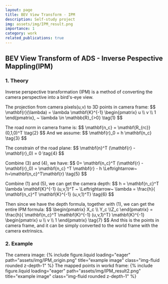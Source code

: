 ```yaml
---
layout: page
title: BEV View Transform - IPM
description: Self-study project
img: assets/img/IPM_result.png
importance: 1
category: work
related_publications: true
---
```

<h2>
    BEV View Transform of ADS - Inverse Pespective Mappling(IPM)
</h2>
<div class="row">
    <div class="col-md-8 col-md-offset-2">
        <h3>
            1. Theory
        </h3>
        <p class="text-justify">
            Inverse perspective transformation (IPM) is a method of converting the camera perspective into a bird's-eye view. 
        </p>
        <p class="text-justify">
            The projection from camera pixels(u,v) to 3D points in camera frame:
            $$
                \mathbf{r}(\lambda) = \lambda  \mathbf{K}^{-1} \begin{pmatrix} u \\ v \\ 1 \end{pmatrix}, ~ \lambda \in \mathbb{R}_{>0} \tag{1}
            $$
        </p>
        <p>
        The road norm in camera frame is:
            $$
                \mathbf{n_c} = \mathbf{R_{rc}} (0,1,0)^T \tag{2}
            $$
        And we assume:
        $$
        \mathbf{r}_0 = h \mathbf{n_c} \tag{3}
        $$
        </p>
        <p class="text-justify">
            The constrain of the road plane:
            $$
                \mathbf{n}^T (\mathbf{r} - \mathbf{r}_0) = 0 \tag{4}
            $$ 
        </p>
        <p>
        Combine (3) and (4), we have:
        $$
            0= \mathbf{n_c}^T (\mathbf{r} - \mathbf{r}_0) = \mathbf{n_c} ^T \mathbf{r} - h \Leftrightarrow~  h=\mathbf{n_c}^T\mathbf{r} \tag{5}
        $$
        </p>
        <p class="text-justify">
            Combine (1) and (5), we can get the camera depth:
            $$
                h = \mathbf{n_c}^T \lambda \mathbf{K}^{-1} (u,v,1)^T ~ \Leftrightarrow~ \lambda = \frac{h}{ \mathbf{n_c}^T \mathbf{K}^{-1} (u,v,1)^T} \tag{6}
            $$
        </p>
        <p class="text-justify">
            Then since we have the depth formula, together with (1), we can get the entire IPM formula:
            $$
                \begin{pmatrix} X_c \\ Y_c \\Z_c \end{pmatrix} = \frac{h}{ \mathbf{n_c}^T \mathbf{K}^{-1} (u,v,1)^T} \mathbf{K}^{-1} \begin{pmatrix} u \\ v \\ 1 \end{pmatrix} \tag{7}
            $$ 
            And this is the points in camera frame, and it can be simply converted to the world frame with the camera extrinsics. 
        </p>
        <p class="text-justify">
        </p>
    </div>
</div>

<div class="row">
    <div class="col-md-8 col-md-offset-2">
        <h3>2. Example</h3>
        The camera image:
        {% include figure.liquid loading="eager" path="assets/img/IPM_origin.png" title="example image" class="img-fluid rounded z-depth-1" %}
        The mapped points in workd frame:
        {% include figure.liquid loading="eager" path="assets/img/IPM_result2.png" title="example image" class="img-fluid rounded z-depth-1" %}
    </div>
</div>
